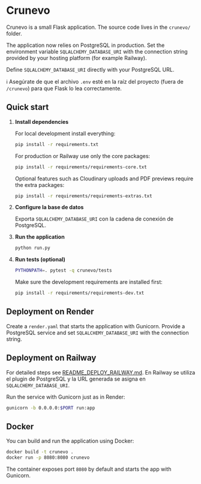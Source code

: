 # Crunevo

Crunevo is a small Flask application. The source code lives in the `crunevo/` folder.

The application now relies on PostgreSQL in production. Set the environment
variable `SQLALCHEMY_DATABASE_URI` with the connection string provided by your
hosting platform (for example Railway).

Define `SQLALCHEMY_DATABASE_URI` directly with your PostgreSQL URL.

ℹ️ Asegúrate de que el archivo `.env` esté en la raíz del proyecto (fuera de
`/crunevo`) para que Flask lo lea correctamente.

## Quick start

1. **Install dependencies**

   For local development install everything:

   ```bash
   pip install -r requirements.txt
   ```

   For production or Railway use only the core packages:

   ```bash
   pip install -r requirements/requirements-core.txt
   ```

   Optional features such as Cloudinary uploads and PDF previews
   require the extra packages:

   ```bash
   pip install -r requirements/requirements-extras.txt
   ```

2. **Configure la base de datos**

   Exporta `SQLALCHEMY_DATABASE_URI` con la cadena de conexión de PostgreSQL.

3. **Run the application**

   ```bash
   python run.py
   ```

4. **Run tests (optional)**

   ```bash
   PYTHONPATH=. pytest -q crunevo/tests
   ```
   Make sure the development requirements are installed first:

   ```bash
   pip install -r requirements/requirements-dev.txt
   ```

## Deployment on Render

Create a `render.yaml` that starts the application with Gunicorn. Provide a
PostgreSQL service and set `SQLALCHEMY_DATABASE_URI` with the connection string.

## Deployment on Railway

For detailed steps see [README_DEPLOY_RAILWAY.md](README_DEPLOY_RAILWAY.md).
En Railway se utiliza el plugin de PostgreSQL y la URL generada se asigna en
`SQLALCHEMY_DATABASE_URI`.

Run the service with Gunicorn just as in Render:

```bash
gunicorn -b 0.0.0.0:$PORT run:app
```



## Docker

You can build and run the application using Docker:

```bash
docker build -t crunevo .
docker run -p 8080:8080 crunevo
```

The container exposes port `8080` by default and starts the app with Gunicorn.
